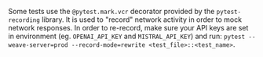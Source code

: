 Some tests use the `@pytest.mark.vcr` decorator provided by the `pytest-recording` library. It is used to "record" network activity in order to mock network responses. In order to re-record, make sure your API keys are set in environment (eg. `OPENAI_API_KEY` and `MISTRAL_API_KEY`) and run: `pytest --weave-server=prod --record-mode=rewrite <test_file>::<test_name>`.
